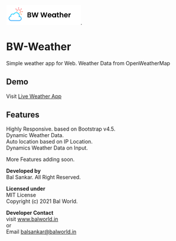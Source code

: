<img src="/bw-weather/img/logo-dark.png" width="40%" alt="Swift Logo">.
# BW-Weather
Simple weather app for Web. Weather Data from OpenWeatherMap  

## Demo  
Visit [Live Weather App](https://www.balworld.in/projects/bw-weather)

## Features  
Highly Responsive. based on Bootstrap v4.5.  
Dynamic Weather Data.  
Auto location based on IP Location.  
Dynamics Weather Data on Input.

More Features adding soon.  

**Developed by**  
Bal Sankar. All Right Reserved.

**Licensed under**  
MIT License  
Copyright (c) 2021 Bal World.

**Developer Contact**  
visit www.balworld.in  
or  
Email balsankar@balworld.in
